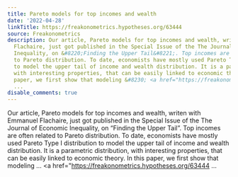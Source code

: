 ```yaml
---
title: Pareto models for top incomes and wealth
date: '2022-04-28'
linkTitle: https://freakonometrics.hypotheses.org/63444
source: Freakonometrics
description: Our article, Pareto models for top incomes and wealth, writen with Emmanuel
  Flachaire, just got published in the Special Issue of the The Journal of Economic
  Inequality, on &#8220;Finding the Upper Tail&#8221;. Top incomes are often related
  to Pareto distribution. To date, economists have mostly used Pareto Type I distribution
  to model the upper tail of income and wealth distribution. It is a parametric distribution,
  with interesting properties, that can be easily linked to economic theory. In this
  paper, we first show that modeling &#8230; <a href="https://freakonometrics.hypotheses.org/63444
  ...
disable_comments: true
---
```

Our article, Pareto models for top incomes and wealth, writen with Emmanuel Flachaire, just got published in the Special Issue of the The Journal of Economic Inequality, on &#8220;Finding the Upper Tail&#8221;. Top incomes are often related to Pareto distribution. To date, economists have mostly used Pareto Type I distribution to model the upper tail of income and wealth distribution. It is a parametric distribution, with interesting properties, that can be easily linked to economic theory. In this paper, we first show that modeling &#8230; <a href="https://freakonometrics.hypotheses.org/63444 ...